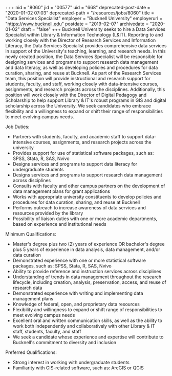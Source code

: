 +++
nid = "8060"
jid = "00577"
uid = "668"
deprecated-post-date = "2020-01-02 07:03"
deprecated-path = "/resources/jobs/8060"
title = "Data Services Specialist"
employer = "Bucknell University"
employerurl = "https://www.bucknell.edu"
postdate = "2019-02-07"
archivedate = "2020-01-02"
draft = "false"
+++
Bucknell University seeks to hire a Data Services Specialist within
Library & Information Technology (L&IT). Reporting to and working
closely with the Director of Research Services and Information Literacy,
the Data Services Specialist provides comprehensive data services in
support of the University's teaching, learning, and research needs. In
this newly created position, the Data Services Specialist will be
responsible for designing services and programs to support research data
management and data literacy, as well as developing policies and
procedures for data curation, sharing, and reuse at Bucknell. As part of
the Research Services team, this position will provide instructional and
research support for students, faculty, and staff, working closely with
data-intensive courses, assignments, and research projects across the
disciplines. Additionally, this position will work closely with the
Director of Digital Pedagogy and Scholarship to help support Library &
IT's robust programs in GIS and digital scholarship across the
University. We seek candidates who embrace flexibility and a willingness
to expand or shift their range of responsibilities to meet evolving
campus needs.


Job Duties:
- Partners with students, faculty, and academic staff to support
data-intensive courses, assignments, and research projects across the
university
- Provides support for use of statistical software packages, such as:
SPSS, Stata, R, SAS, Nvivo
- Designs services and programs to support data literacy for
undergraduate students
- Designs services and programs to support research data management
across disciplines
- Consults with faculty and other campus partners on the development of
data management plans for grant applications
- Works with appropriate university constituents to develop policies and
procedures for data curation, sharing, and reuse at Bucknell
- Performs outreach to increase awareness of data services and resources
provided by the library
- Possibility of liaison duties with one or more academic departments,
based on experience and institutional needs

  
Minimum Qualifications:
- Master's degree plus two (2) years of experience OR bachelor's
degree plus 5 years of experience in data analysis, data management,
and/or data curation
- Demonstrated experience with one or more statistical software
packages, such as: SPSS, Stata, R, SAS, Nvivo
- Ability to provide reference and instruction services across
disciplines
- Understanding of trends in data management throughout the research
lifecycle, including creation, analysis, preservation, access, and reuse
of research data
- Demonstrated experience with writing and implementing data management
plans
- Knowledge of federal, open, and proprietary data resources
- Flexibility and willingness to expand or shift range of
responsibilities to meet evolving campus needs
- Excellent oral and written communication skills, as well as the
ability to work both independently and collaboratively with other
Library & IT staff, students, faculty, and staff
- We seek a candidate whose experience and expertise will contribute to
Bucknell's commitment to diversity and inclusion

Preferred Qualifications:
- Strong interest in working with undergraduate students
- Familiarity with GIS-related software, such as: ArcGIS or QGIS
